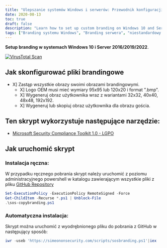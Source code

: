 ```yaml
---
title: "Ulepszanie systemów Windows i serwerów: Przewodnik konfiguracji marki niestandardowej"
date: 2020-08-13
toc: true
draft: false
description: "Learn how to set up custom branding on Windows 10 and Server 2016/2019/2022 systems to personalize your user experience."
tags: ["Branding systemu Windows", "Branding serwera", "niestandardowy branding", "dostosowanie systemu", "konfiguracja marki", "Windows 10", "Server 2016", "Serwer 2019", "Serwer 2022", "doświadczenie użytkownika", "przewodnik dostosowywania systemu", "personalizacja", "branding systemu", "Dostosowywanie systemu Windows", "Dostosowywanie serwera", "Logo OEM", "obraz użytkownika", "wizerunek gościa", "skrypt brandingowy", "Microsoft Security Compliance Toolkit", "Konfiguracja marki Windows", "Konfiguracja marki serwera", "Niestandardowy przewodnik po marce", "spersonalizowany branding", "samouczek dostosowywania systemu", "Dostosowywanie systemu Windows", "Dostosowywanie systemu serwera", "obrazy brandingowe", "najlepsze praktyki brandingowe", "Wskazówki dotyczące dostosowywania systemu Windows", "Techniki dostosowywania serwera"]
---
```


**Setup branding w systemach Windows 10 i Server 2016/2019/2022**.

[![VirusTotal Scan](https://github.com/simeononsecurity/Windows-Branding-Script/actions/workflows/virustotal.yml/badge.svg)](https://github.com/simeononsecurity/Windows-Branding-Script/actions/workflows/virustotal.yml)

## Jak skonfigurować pliki brandingowe
- X] Zastąp wszystkie obrazy swoimi obrazami brandingowymi.
  - X] Logo OEM musi mieć wymiary 95x95 lub 120x20 i format ".bmp".
  - X] Wygeneruj obraz użytkownika wraz z wariantami 32x32, 40x40, 48x48, 192x192.
  - X] Wygeneruj lub skopiuj obraz użytkownika dla obrazu gościa.
  
## Ten skrypt wykorzystuje następujące narzędzie:
- [Microsoft Security Compliance Toolkit 1.0 - LGPO](https://www.microsoft.com/en-us/download/details.aspx?id=55319)

## Jak uruchomić skrypt
### Instalacja ręczna:
W przypadku ręcznego pobrania skrypt należy uruchomić z poziomu administracyjnego powershell w katalogu zawierającym wszystkie pliki z pliku [GitHub Repository](https://github.com/simeononsecurity/Windows-Branding-Script)
```powershell
Set-ExecutionPolicy -ExecutionPolicy RemoteSigned -Force
Get-ChildItem -Recurse *.ps1 | Unblock-File
.\sos-copybranding.ps1
```
### Automatyczna instalacja:
Skrypt można uruchomić z wyodrębnionego pliku do pobrania z GitHub w następujący sposób:
```powershell
iwr -useb 'https://simeononsecurity.com/scripts/sosbranding.ps1'|iex
```

